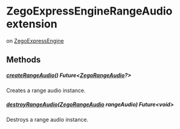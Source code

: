 


# ZegoExpressEngineRangeAudio extension
on [ZegoExpressEngine](../zego_uikit_prebuilt_live_audio_room/ZegoExpressEngine-class.md)
















## Methods

##### [createRangeAudio](../zego_uikit_prebuilt_live_audio_room/ZegoExpressEngineRangeAudio/createRangeAudio.md)() Future&lt;[ZegoRangeAudio](../zego_uikit_prebuilt_live_audio_room/ZegoRangeAudio-class.md)?>



Creates a range audio instance.  




##### [destroyRangeAudio](../zego_uikit_prebuilt_live_audio_room/ZegoExpressEngineRangeAudio/destroyRangeAudio.md)([ZegoRangeAudio](../zego_uikit_prebuilt_live_audio_room/ZegoRangeAudio-class.md) rangeAudio) Future&lt;void>



Destroys a range audio instance.  


















